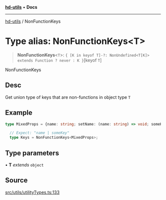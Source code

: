 [**hd-utils**](../README.md) • **Docs**

***

[hd-utils](../globals.md) / NonFunctionKeys

# Type alias: NonFunctionKeys\<T\>

> **NonFunctionKeys**\<`T`\>: `{ [K in keyof T]-?: NonUndefined<T[K]> extends Function ? never : K }`\[keyof `T`\]

NonFunctionKeys

## Desc

Get union type of keys that are non-functions in object type `T`

## Example

```ts
type MixedProps = {name: string; setName: (name: string) => void; someKeys?: string; someFn?: (...args: any) => any;};

  // Expect: "name | someKey"
  type Keys = NonFunctionKeys<MixedProps>;
```

## Type parameters

• **T** *extends* `object`

## Source

[src/utils/utilityTypes.ts:133](https://github.com/AhmadHddad/h-utils/blob/f7bb9ae71f981ffef49079271b9540862594b7e6/src/utils/utilityTypes.ts#L133)
